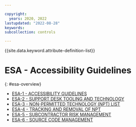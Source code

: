 ```yaml
---

copyright:
  years: 2020, 2022
lastupdated: "2022-08-28"
keywords: 
subcollection: controls

---
```




{{site.data.keyword.attribute-definition-list}}

# ESA - Accessibility Guidelines
{: #esa-overview}

- [ESA-1 - ACCESSIBILITY GUIDELINES](/docs/controls/esa-1)
- [ESA-2 - SUPPORT DESK TOOLING AND TECHNOLOGY](/docs/controls/esa-2)
- [ESA-3 - NON-PERMITTED TECHNOLOGY (NPT) LIST](/docs/controls/esa-3)
- [ESA-4 - TRACKING AND REMOVAL OF NPT](/docs/controls/esa-4)
- [ESA-5 - SUBCONTRACTOR RISK MANAGEMENT](/docs/controls/esa-5)
- [ESA-6 - SOURCE CODE MANAGEMENT](/docs/controls/esa-6)



